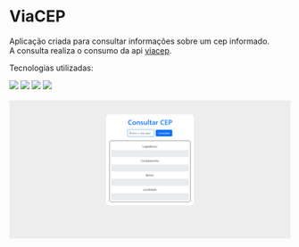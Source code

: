 # ViaCEP

Aplicação criada para consultar informações sobre um cep informado.<br>
A consulta realiza o consumo da api [viacep](https://viacep.com.br/).

Tecnologias utilizadas:

<div display="inline">
 <img src="https://img.shields.io/badge/HTML5-E34F26?style=for-the-badge&logo=html5&logoColor=white">
 <img src="https://img.shields.io/badge/CSS3-1572B6?style=for-the-badge&logo=css3&logoColor=white">
 <img src="https://img.shields.io/badge/JavaScript-F7DF1E?style=for-the-badge&logo=javascript&logoColor=black">
 <img src="https://img.shields.io/badge/Bootstrap-563D7C?style=for-the-badge&logo=bootstrap&logoColor=white">
</div>

<br>

<img src= "/img/tela.PNG">
 
